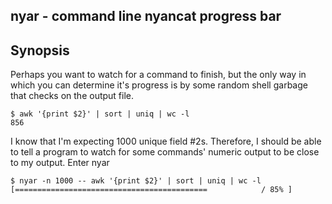 nyar - command line nyancat progress bar
----------------------------------------

## Synopsis

Perhaps you want to watch for a command to finish, but the only way in
which you can determine it's progress is by some random shell garbage
that checks on the output file.

    $ awk '{print $2}' | sort | uniq | wc -l
    856

I know that I'm expecting 1000 unique field #2s. Therefore, I should be
able to tell a program to watch for some commands' numeric output to be
close to my output. Enter nyar

    $ nyar -n 1000 -- awk '{print $2}' | sort | uniq | wc -l
    [===========================================            / 85% ]

